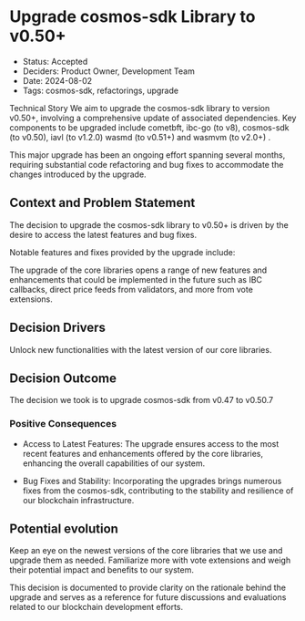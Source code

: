 # Upgrade cosmos-sdk Library to v0.50+

- Status: Accepted
- Deciders: Product Owner, Development Team
- Date: 2024-08-02
- Tags: cosmos-sdk, refactorings, upgrade

Technical Story
We aim to upgrade the cosmos-sdk library to version v0.50+, involving a comprehensive update of associated dependencies. Key components to be upgraded include cometbft, ibc-go (to v8), cosmos-sdk (to v0.50), iavl (to v1.2.0) wasmd (to v0.51+) and wasmvm (to v2.0+) .

This major upgrade has been an ongoing effort spanning several months, requiring substantial code refactoring and bug fixes to accommodate the changes introduced by the upgrade.

## Context and Problem Statement

The decision to upgrade the cosmos-sdk library to v0.50+ is driven by the desire to access the latest features and bug fixes. 

Notable features and fixes provided by the upgrade include:

The upgrade of the core libraries opens a range of new features and enhancements that could be implemented in the future such as
IBC callbacks, direct price feeds from validators, and more from vote extensions. 

## Decision Drivers

Unlock new functionalities with the latest version of our core libraries.

## Decision Outcome

The decision we took is to upgrade cosmos-sdk from v0.47 to v0.50.7

### Positive Consequences

- Access to Latest Features: The upgrade ensures access to the most recent features and enhancements offered by the core libraries, enhancing the overall capabilities of our system.

- Bug Fixes and Stability: Incorporating the upgrades brings numerous fixes from the cosmos-sdk, contributing to the stability and resilience of our blockchain infrastructure.

## Potential evolution

Keep an eye on the newest versions of the core libraries that we use and upgrade them as needed.
Familiarize more with vote extensions and weigh their potential impact and benefits to our system. 

This decision is documented to provide clarity on the rationale behind the upgrade and serves as a reference for future discussions and evaluations related to our blockchain development efforts.